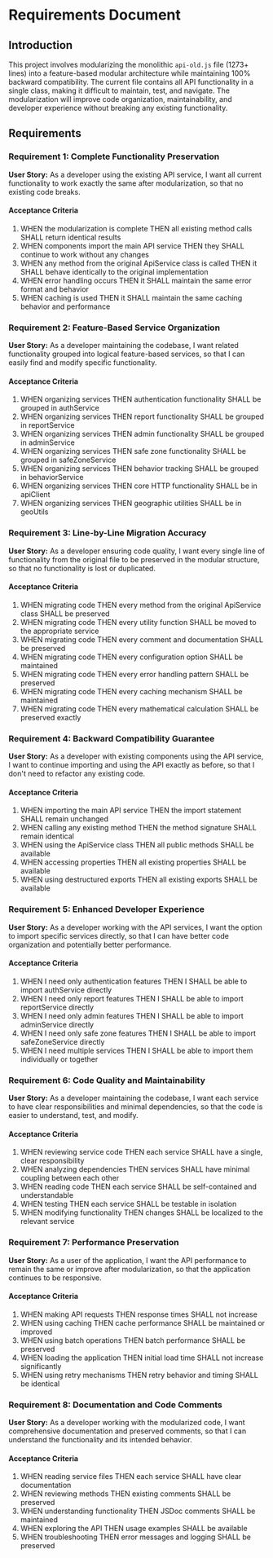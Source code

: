 # Requirements Document

## Introduction

This project involves modularizing the monolithic `api-old.js` file (1273+ lines) into a feature-based modular architecture while maintaining 100% backward compatibility. The current file contains all API functionality in a single class, making it difficult to maintain, test, and navigate. The modularization will improve code organization, maintainability, and developer experience without breaking any existing functionality.

## Requirements

### Requirement 1: Complete Functionality Preservation

**User Story:** As a developer using the existing API service, I want all current functionality to work exactly the same after modularization, so that no existing code breaks.

#### Acceptance Criteria

1. WHEN the modularization is complete THEN all existing method calls SHALL return identical results
2. WHEN components import the main API service THEN they SHALL continue to work without any changes
3. WHEN any method from the original ApiService class is called THEN it SHALL behave identically to the original implementation
4. WHEN error handling occurs THEN it SHALL maintain the same error format and behavior
5. WHEN caching is used THEN it SHALL maintain the same caching behavior and performance

### Requirement 2: Feature-Based Service Organization

**User Story:** As a developer maintaining the codebase, I want related functionality grouped into logical feature-based services, so that I can easily find and modify specific functionality.

#### Acceptance Criteria

1. WHEN organizing services THEN authentication functionality SHALL be grouped in authService
2. WHEN organizing services THEN report functionality SHALL be grouped in reportService  
3. WHEN organizing services THEN admin functionality SHALL be grouped in adminService
4. WHEN organizing services THEN safe zone functionality SHALL be grouped in safeZoneService
5. WHEN organizing services THEN behavior tracking SHALL be grouped in behaviorService
6. WHEN organizing services THEN core HTTP functionality SHALL be in apiClient
7. WHEN organizing services THEN geographic utilities SHALL be in geoUtils

### Requirement 3: Line-by-Line Migration Accuracy

**User Story:** As a developer ensuring code quality, I want every single line of functionality from the original file to be preserved in the modular structure, so that no functionality is lost or duplicated.

#### Acceptance Criteria

1. WHEN migrating code THEN every method from the original ApiService class SHALL be preserved
2. WHEN migrating code THEN every utility function SHALL be moved to the appropriate service
3. WHEN migrating code THEN every comment and documentation SHALL be preserved
4. WHEN migrating code THEN every configuration option SHALL be maintained
5. WHEN migrating code THEN every error handling pattern SHALL be preserved
6. WHEN migrating code THEN every caching mechanism SHALL be maintained
7. WHEN migrating code THEN every mathematical calculation SHALL be preserved exactly

### Requirement 4: Backward Compatibility Guarantee

**User Story:** As a developer with existing components using the API service, I want to continue importing and using the API exactly as before, so that I don't need to refactor any existing code.

#### Acceptance Criteria

1. WHEN importing the main API service THEN the import statement SHALL remain unchanged
2. WHEN calling any existing method THEN the method signature SHALL remain identical
3. WHEN using the ApiService class THEN all public methods SHALL be available
4. WHEN accessing properties THEN all existing properties SHALL be available
5. WHEN using destructured exports THEN all existing exports SHALL be available

### Requirement 5: Enhanced Developer Experience

**User Story:** As a developer working with the API services, I want the option to import specific services directly, so that I can have better code organization and potentially better performance.

#### Acceptance Criteria

1. WHEN I need only authentication features THEN I SHALL be able to import authService directly
2. WHEN I need only report features THEN I SHALL be able to import reportService directly
3. WHEN I need only admin features THEN I SHALL be able to import adminService directly
4. WHEN I need only safe zone features THEN I SHALL be able to import safeZoneService directly
5. WHEN I need multiple services THEN I SHALL be able to import them individually or together

### Requirement 6: Code Quality and Maintainability

**User Story:** As a developer maintaining the codebase, I want each service to have clear responsibilities and minimal dependencies, so that the code is easier to understand, test, and modify.

#### Acceptance Criteria

1. WHEN reviewing service code THEN each service SHALL have a single, clear responsibility
2. WHEN analyzing dependencies THEN services SHALL have minimal coupling between each other
3. WHEN reading code THEN each service SHALL be self-contained and understandable
4. WHEN testing THEN each service SHALL be testable in isolation
5. WHEN modifying functionality THEN changes SHALL be localized to the relevant service

### Requirement 7: Performance Preservation

**User Story:** As a user of the application, I want the API performance to remain the same or improve after modularization, so that the application continues to be responsive.

#### Acceptance Criteria

1. WHEN making API requests THEN response times SHALL not increase
2. WHEN using caching THEN cache performance SHALL be maintained or improved
3. WHEN using batch operations THEN batch performance SHALL be preserved
4. WHEN loading the application THEN initial load time SHALL not increase significantly
5. WHEN using retry mechanisms THEN retry behavior and timing SHALL be identical

### Requirement 8: Documentation and Code Comments

**User Story:** As a developer working with the modularized code, I want comprehensive documentation and preserved comments, so that I can understand the functionality and its intended behavior.

#### Acceptance Criteria

1. WHEN reading service files THEN each service SHALL have clear documentation
2. WHEN reviewing methods THEN existing comments SHALL be preserved
3. WHEN understanding functionality THEN JSDoc comments SHALL be maintained
4. WHEN exploring the API THEN usage examples SHALL be available
5. WHEN troubleshooting THEN error messages and logging SHALL be preserved